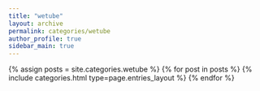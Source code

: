 ```yaml
---
title: "wetube"
layout: archive
permalink: categories/wetube
author_profile: true
sidebar_main: true
---
```



{% assign posts = site.categories.wetube %}
{% for post in posts %} {% include categories.html type=page.entries_layout %} {% endfor %}